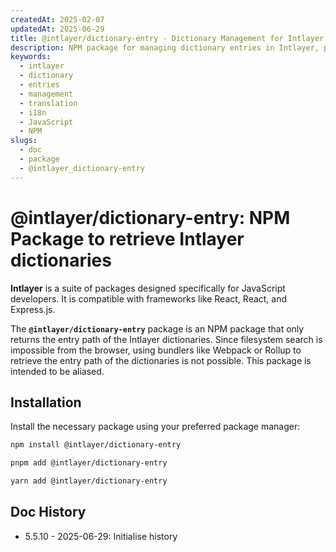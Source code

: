 ```yaml
---
createdAt: 2025-02-07
updatedAt: 2025-06-29
title: @intlayer/dictionary-entry - Dictionary Management for Intlayer
description: NPM package for managing dictionary entries in Intlayer, providing utilities for creating, updating, and organising translation dictionaries.
keywords:
  - intlayer
  - dictionary
  - entries
  - management
  - translation
  - i18n
  - JavaScript
  - NPM
slugs:
  - doc
  - package
  - @intlayer_dictionary-entry
---
```


# @intlayer/dictionary-entry: NPM Package to retrieve Intlayer dictionaries

**Intlayer** is a suite of packages designed specifically for JavaScript developers. It is compatible with frameworks like React, React, and Express.js.

The **`@intlayer/dictionary-entry`** package is an NPM package that only returns the entry path of the Intlayer dictionaries. Since filesystem search is impossible from the browser, using bundlers like Webpack or Rollup to retrieve the entry path of the dictionaries is not possible. This package is intended to be aliased.

## Installation

Install the necessary package using your preferred package manager:

```bash packageManager="npm"
npm install @intlayer/dictionary-entry
```

```bash packageManager="pnpm"
pnpm add @intlayer/dictionary-entry
```

```bash packageManager="yarn"
yarn add @intlayer/dictionary-entry
```

## Doc History

- 5.5.10 - 2025-06-29: Initialise history
